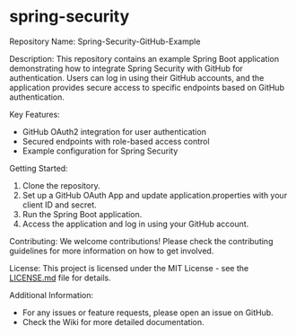 # spring-security

Repository Name: Spring-Security-GitHub-Example

Description:
This repository contains an example Spring Boot application demonstrating how to integrate Spring Security with GitHub for authentication. Users can log in using their GitHub accounts, and the application provides secure access to specific endpoints based on GitHub authentication.

Key Features:
- GitHub OAuth2 integration for user authentication
- Secured endpoints with role-based access control
- Example configuration for Spring Security

Getting Started:
1. Clone the repository.
2. Set up a GitHub OAuth App and update application.properties with your client ID and secret.
3. Run the Spring Boot application.
4. Access the application and log in using your GitHub account.

Contributing:
We welcome contributions! Please check the contributing guidelines for more information on how to get involved.

License:
This project is licensed under the MIT License - see the [LICENSE.md](LICENSE.md) file for details.

Additional Information:
- For any issues or feature requests, please open an issue on GitHub.
- Check the Wiki for more detailed documentation.
